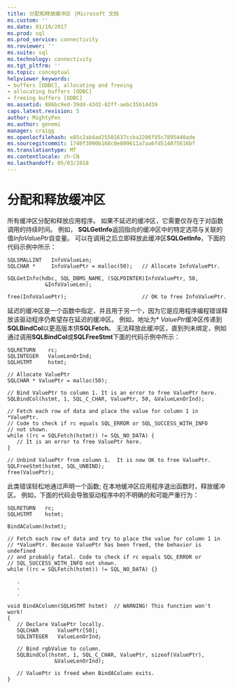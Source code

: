 ```yaml
---
title: 分配和释放缓冲区 |Microsoft 文档
ms.custom: ''
ms.date: 01/19/2017
ms.prod: sql
ms.prod_service: connectivity
ms.reviewer: ''
ms.suite: sql
ms.technology: connectivity
ms.tgt_pltfrm: ''
ms.topic: conceptual
helpviewer_keywords:
- buffers [ODBC], allocating and freeing
- allocating buffers [ODBC]
- freeing buffers [ODBC]
ms.assetid: 886bc9ed-39d4-43d2-82ff-aebc35b14d39
caps.latest.revision: 5
author: MightyPen
ms.author: genemi
manager: craigg
ms.openlocfilehash: e85c2ab4ad25501637ccba2206f85c7895440ade
ms.sourcegitcommit: 1740f3090b168c0e809611a7aa6fd514075616bf
ms.translationtype: MT
ms.contentlocale: zh-CN
ms.lasthandoff: 05/03/2018
---
```

# <a name="allocating-and-freeing-buffers"></a>分配和释放缓冲区
所有缓冲区分配和释放应用程序。 如果不延迟的缓冲区，它需要仅存在于对函数调用的持续时间。 例如， **SQLGetInfo**返回指向的缓冲区中的特定选项与关联的值*InfoValuePtr*自变量。 可以在调用之后立即释放此缓冲区**SQLGetInfo**，下面的代码示例中所示：  
  
```  
SQLSMALLINT   InfoValueLen;  
SQLCHAR *     InfoValuePtr = malloc(50);   // Allocate InfoValuePtr.  
  
SQLGetInfo(hdbc, SQL_DBMS_NAME, (SQLPOINTER)InfoValuePtr, 50,  
            &InfoValueLen);  
  
free(InfoValuePtr);                        // OK to free InfoValuePtr.  
```  
  
 延迟的缓冲区是一个函数中指定，并且用于另一个，因为它是应用程序编程错误释放该驱动程序仍希望存在延迟的缓冲区。 例如，地址为\* *ValuePtr*缓冲区传递到**SQLBindCol**以更高版本供**SQLFetch**。 无法释放此缓冲区，直到列未绑定，例如通过调用**SQLBindCol**或**SQLFreeStmt**下面的代码示例中所示：  
  
```  
SQLRETURN    rc;  
SQLINTEGER   ValueLenOrInd;  
SQLHSTMT     hstmt;  
  
// Allocate ValuePtr  
SQLCHAR * ValuePtr = malloc(50);  
  
// Bind ValuePtr to column 1. It is an error to free ValuePtr here.  
SQLBindCol(hstmt, 1, SQL_C_CHAR, ValuePtr, 50, &ValueLenOrInd);  
  
// Fetch each row of data and place the value for column 1 in *ValuePtr.  
// Code to check if rc equals SQL_ERROR or SQL_SUCCESS_WITH_INFO   
// not shown.  
while ((rc = SQLFetch(hstmt)) != SQL_NO_DATA) {  
   // It is an error to free ValuePtr here.  
}  
  
// Unbind ValuePtr from column 1.  It is now OK to free ValuePtr.  
SQLFreeStmt(hstmt, SQL_UNBIND);  
free(ValuePtr);  
```  
  
 此类错误轻松地通过声明一个函数; 在本地缓冲区应用程序退出函数时，释放缓冲区。 例如，下面的代码会导致驱动程序中的不明确的和可能严重行为：  
  
```  
SQLRETURN   rc;  
SQLHSTMT    hstmt;  
  
BindAColumn(hstmt);  
  
// Fetch each row of data and try to place the value for column 1 in  
// *ValuePtr. Because ValuePtr has been freed, the behavior is undefined  
// and probably fatal. Code to check if rc equals SQL_ERROR or   
// SQL_SUCCESS_WITH_INFO not shown.  
while ((rc = SQLFetch(hstmt)) != SQL_NO_DATA) {}  
  
   .  
   .  
   .  
  
void BindAColumn(SQLHSTMT hstmt)  // WARNING! This function won't work!  
{  
   // Declare ValuePtr locally.  
   SQLCHAR      ValuePtr[50];  
   SQLINTEGER   ValueLenOrInd;  
  
   // Bind rgbValue to column.  
   SQLBindCol(hstmt, 1, SQL_C_CHAR, ValuePtr, sizeof(ValuePtr),  
               &ValueLenOrInd);  
  
   // ValuePtr is freed when BindAColumn exits.  
}  
```
